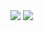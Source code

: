 <picture>
  <source media="(prefers-color-scheme: dark)" srcset="https://github-readme-stats.vercel.app/api?theme=onedark&username=yinzhefuyun&show_icons=true&include_all_commits=true&show=reviews%2Cdiscussions_answered&rank_icon=percentile&role=OWNER%2CORGANIZATION_MEMBER%2CCOLLABORATOR">
  <img src="https://github-readme-stats.vercel.app/api?username=yinzhefuyun&show_icons=true&include_all_commits=true&show=reviews%2Cdiscussions_answered&rank_icon=percentile&role=OWNER%2CORGANIZATION_MEMBER%2CCOLLABORATOR">
</picture>

<picture>
  <source media="(prefers-color-scheme: dark)" srcset="https://github-readme-stats.vercel.app/api/top-langs/?theme=onedark&username=yinzhefuyun&layout=compact&exclude_repo=Hardware-Course&hide=Jupyter%20Notebook%2CMATLAB&role=OWNER%2CORGANIZATION_MEMBER%2CCOLLABORATOR&langs_count=12">
  <img src="https://github-readme-stats.vercel.app/api/top-langs/?username=yinzhefuyun&layout=compact&exclude_repo=Hardware-Course&hide=Jupyter%20Notebook%2CMATLAB&role=OWNER%2CORGANIZATION_MEMBER%2CCOLLABORATOR&langs_count=12">
</picture>

<!--
**yinzhefuyun/yinzhefuyun** is a ✨ _special_ ✨ repository because its `README.md` (this file) appears on your GitHub profile.

Here are some ideas to get you started:

- 🔭 I’m currently working on ...
- 🌱 I’m currently learning ...
- 👯 I’m looking to collaborate on ...
- 🤔 I’m looking for help with ...
- 💬 Ask me about ...
- 📫 How to reach me: ...
- 😄 Pronouns: ...
- ⚡ Fun fact: ...
-->
